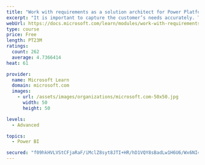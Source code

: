 ```yaml
---
title: "Work with requirements as a solution architect for Power Platform and Dynamics 365"
excerpt: "It is important to capture the customer’s needs accurately. This module explains how to capture requirements and identify functional and non-functional items."
webUrl: https://docs.microsoft.com/learn/modules/work-with-requirements/
type: course
price: Free
length: PT23M
ratings:
  count: 262
  average: 4.7366414
heat: 61

provider:
  name: Microsoft Learn
  domain: microsoft.com
  images:
    - url: /assets/images/organizations/microsoft.com-50x50.jpg
      width: 50
      height: 50

levels:
  - Advanced

topics:
  - Power BI

secured: "f09hkHVLVStCFjaRaF/iMclZ8syt8JTI+HR/hD1VQY8sBadLw1H6U6/Wx6NI4llHIr2tIf7hgJ5YNNqBVACZmmeRcQ00N7meZNyaupGIQjq96wtQwBCv9MqEYNlfIRzvwMSx8U9W0fO/H+C4il9/BZJ/8uoJwsW96HZEZXsi1WGLxVmUkDl1dLyF8l7EOy6Jo+zGf3jQ3hoD6IT/T9nSnrhjEhnqtDJEeGldO2YY5FoqOTlh+SPwt8uyIoDETvOR/BlOf0BohwUCKdszHrfmYoXtZZhOPKd8KcjygbfQRI1uSUOdXcFp+zdE05TayrVKvmAWhdMdPnuLRcx5eEApQIp2eYtAguo6k9STICR7eSMi14LxzV7YuEik+xPSC5hFPppyb24fmR57pZR2q2dzcQ==;ZSBoD+CZBFC5R+5LrxEHUA=="
---
```


